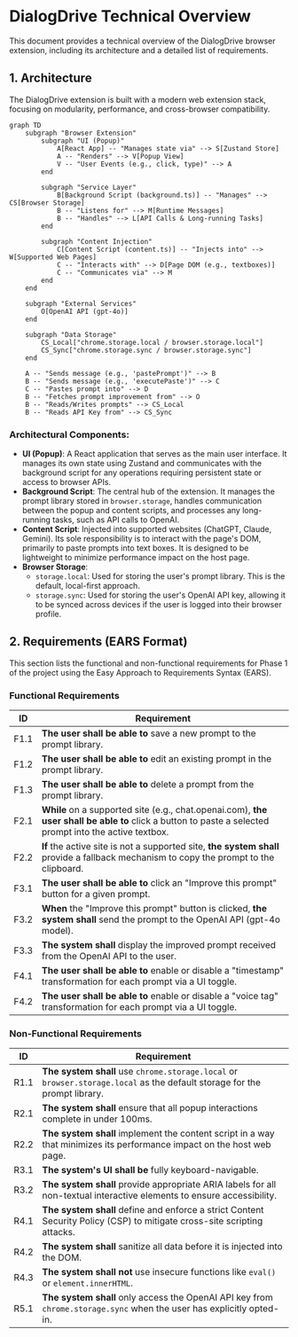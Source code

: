 # DialogDrive Technical Overview

This document provides a technical overview of the DialogDrive browser extension, including its architecture and a detailed list of requirements.

## 1. Architecture

The DialogDrive extension is built with a modern web extension stack, focusing on modularity, performance, and cross-browser compatibility.

```mermaid
graph TD
    subgraph "Browser Extension"
        subgraph "UI (Popup)"
            A[React App] -- "Manages state via" --> S[Zustand Store]
            A -- "Renders" --> V[Popup View]
            V -- "User Events (e.g., click, type)" --> A
        end

        subgraph "Service Layer"
            B[Background Script (background.ts)] -- "Manages" --> CS[Browser Storage]
            B -- "Listens for" --> M[Runtime Messages]
            B -- "Handles" --> L[API Calls & Long-running Tasks]
        end

        subgraph "Content Injection"
            C[Content Script (content.ts)] -- "Injects into" --> W[Supported Web Pages]
            C -- "Interacts with" --> D[Page DOM (e.g., textboxes)]
            C -- "Communicates via" --> M
        end
    end

    subgraph "External Services"
        O[OpenAI API (gpt-4o)]
    end

    subgraph "Data Storage"
        CS_Local["chrome.storage.local / browser.storage.local"]
        CS_Sync["chrome.storage.sync / browser.storage.sync"]
    end

    A -- "Sends message (e.g., 'pastePrompt')" --> B
    B -- "Sends message (e.g., 'executePaste')" --> C
    C -- "Pastes prompt into" --> D
    B -- "Fetches prompt improvement from" --> O
    B -- "Reads/Writes prompts" --> CS_Local
    B -- "Reads API Key from" --> CS_Sync
```

### Architectural Components:

*   **UI (Popup)**: A React application that serves as the main user interface. It manages its own state using Zustand and communicates with the background script for any operations requiring persistent state or access to browser APIs.
*   **Background Script**: The central hub of the extension. It manages the prompt library stored in `browser.storage`, handles communication between the popup and content scripts, and processes any long-running tasks, such as API calls to OpenAI.
*   **Content Script**: Injected into supported websites (ChatGPT, Claude, Gemini). Its sole responsibility is to interact with the page's DOM, primarily to paste prompts into text boxes. It is designed to be lightweight to minimize performance impact on the host page.
*   **Browser Storage**:
    *   `storage.local`: Used for storing the user's prompt library. This is the default, local-first approach.
    *   `storage.sync`: Used for storing the user's OpenAI API key, allowing it to be synced across devices if the user is logged into their browser profile.

## 2. Requirements (EARS Format)

This section lists the functional and non-functional requirements for Phase 1 of the project using the Easy Approach to Requirements Syntax (EARS).

### Functional Requirements

| ID  | Requirement                                                                                                                            |
| --- | -------------------------------------------------------------------------------------------------------------------------------------- |
| F1.1| **The user shall be able to** save a new prompt to the prompt library.                                                                   |
| F1.2| **The user shall be able to** edit an existing prompt in the prompt library.                                                             |
| F1.3| **The user shall be able to** delete a prompt from the prompt library.                                                                   |
| F2.1| **While** on a supported site (e.g., chat.openai.com), **the user shall be able to** click a button to paste a selected prompt into the active textbox. |
| F2.2| **If** the active site is not a supported site, **the system shall** provide a fallback mechanism to copy the prompt to the clipboard.     |
| F3.1| **The user shall be able to** click an "Improve this prompt" button for a given prompt.                                                  |
| F3.2| **When** the "Improve this prompt" button is clicked, **the system shall** send the prompt to the OpenAI API (gpt-4o model).             |
| F3.3| **The system shall** display the improved prompt received from the OpenAI API to the user.                                             |
| F4.1| **The user shall be able to** enable or disable a "timestamp" transformation for each prompt via a UI toggle.                            |
| F4.2| **The user shall be able to** enable or disable a "voice tag" transformation for each prompt via a UI toggle.                            |

### Non-Functional Requirements

| ID  | Requirement                                                                                                                            |
| --- | -------------------------------------------------------------------------------------------------------------------------------------- |
| R1.1| **The system shall** use `chrome.storage.local` or `browser.storage.local` as the default storage for the prompt library.                |
| R2.1| **The system shall** ensure that all popup interactions complete in under 100ms.                                                         |
| R2.2| **The system shall** implement the content script in a way that minimizes its performance impact on the host web page.                   |
| R3.1| **The system's UI shall be** fully keyboard-navigable.                                                                                   |
| R3.2| **The system shall** provide appropriate ARIA labels for all non-textual interactive elements to ensure accessibility.                   |
| R4.1| **The system shall** define and enforce a strict Content Security Policy (CSP) to mitigate cross-site scripting attacks.                 |
| R4.2| **The system shall** sanitize all data before it is injected into the DOM.                                                               |
| R4.3| **The system shall not** use insecure functions like `eval()` or `element.innerHTML`.                                                    |
| R5.1| **The system shall** only access the OpenAI API key from `chrome.storage.sync` when the user has explicitly opted-in.                    |

